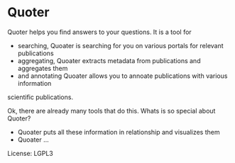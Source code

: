Quoter
======

Quoter helps you find answers to your questions. It is a tool for 

* searching,
    Quoater is searching for you on various portals for relevant publications
* aggregating,
    Quoater extracts metadata from publications and aggregates them
* and annotating
    Quoater allows you to annoate publications with various information 

scientific publications. 


Ok, there are already many tools that do this. Whats is so special about Quoter?

* Quoater puts all these information in relationship and visualizes them
* Quoater ... 


License: LGPL3
